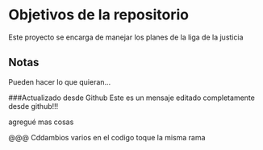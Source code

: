 # Objetivos de la repositorio

Este proyecto se encarga de manejar los planes de la liga de la justicia


## Notas
Pueden hacer lo que quieran...

###Actualizado desde Github
Este es un mensaje editado completamente desde github!!!


agregué mas cosas


@@@ Cddambios varios en el codigo toque la misma rama
